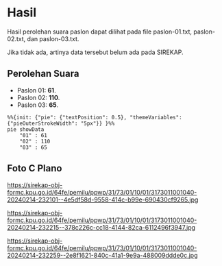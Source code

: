 # Hasil

Hasil perolehan suara paslon dapat dilihat pada file paslon-01.txt, paslon-02.txt, dan paslon-03.txt.

Jika tidak ada, artinya data tersebut belum ada pada SIREKAP.

## Perolehan Suara

 * Paslon 01: **61**.
 * Paslon 02: **110**.
 * Paslon 03: **65**.

```mermaid
%%{init: {"pie": {"textPosition": 0.5}, "themeVariables": {"pieOuterStrokeWidth": "5px"}} }%%
pie showData
    "01" : 61
    "02" : 110
    "03" : 65
```
## Foto C Plano

https://sirekap-obj-formc.kpu.go.id/64fe/pemilu/ppwp/31/73/01/10/01/3173011001040-20240214-232101--4e5df58d-9558-414c-b99e-690430cf9265.jpg

https://sirekap-obj-formc.kpu.go.id/64fe/pemilu/ppwp/31/73/01/10/01/3173011001040-20240214-232215--378c226c-cc18-4144-82ca-6112496f3947.jpg

https://sirekap-obj-formc.kpu.go.id/64fe/pemilu/ppwp/31/73/01/10/01/3173011001040-20240214-232259--2e8f1621-840c-41a1-9e9a-488009ddde0c.jpg
